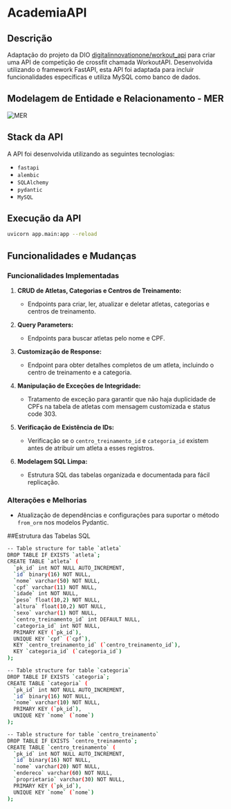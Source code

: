 # AcademiaAPI

## Descrição

Adaptação do projeto da DIO [digitalinnovationone/workout_api](https://github.com/digitalinnovationone/workout_api) para criar uma API de competição de crossfit chamada WorkoutAPI. Desenvolvida utilizando o framework FastAPI, esta API foi adaptada para incluir funcionalidades específicas e utiliza MySQL como banco de dados.

## Modelagem de Entidade e Relacionamento - MER

![MER](/mer.jpg "Modelagem de entidade e relacionamento")

## Stack da API

A API foi desenvolvida utilizando as seguintes tecnologias:

- `fastapi`
- `alembic`
- `SQLAlchemy`
- `pydantic`
- `MySQL`

## Execução da API
````bash
uvicorn app.main:app --reload
````

## Funcionalidades e Mudanças

### Funcionalidades Implementadas

1.  **CRUD de Atletas, Categorias e Centros de Treinamento:**
    
    -   Endpoints para criar, ler, atualizar e deletar atletas, categorias e centros de treinamento.
2.  **Query Parameters:**
    
    -   Endpoints para buscar atletas pelo nome e CPF.
3.  **Customização de Response:**
    
    -   Endpoint para obter detalhes completos de um atleta, incluindo o centro de treinamento e a categoria.
4.  **Manipulação de Exceções de Integridade:**
    
    -   Tratamento de exceção para garantir que não haja duplicidade de CPFs na tabela de atletas com mensagem customizada e status code 303.
5.  **Verificação de Existência de IDs:**
    
    -   Verificação se o `centro_treinamento_id` e `categoria_id` existem antes de atribuir um atleta a esses registros.
6.  **Modelagem SQL Limpa:**
    
    -   Estrutura SQL das tabelas organizada e documentada para fácil replicação.

### Alterações e Melhorias

-   Atualização de dependências e configurações para suportar o método `from_orm` nos modelos Pydantic.

##Estrutura das Tabelas SQL

```bash
-- Table structure for table `atleta`
DROP TABLE IF EXISTS `atleta`;
CREATE TABLE `atleta` (
  `pk_id` int NOT NULL AUTO_INCREMENT,
  `id` binary(16) NOT NULL,
  `nome` varchar(50) NOT NULL,
  `cpf` varchar(11) NOT NULL,
  `idade` int NOT NULL,
  `peso` float(10,2) NOT NULL,
  `altura` float(10,2) NOT NULL,
  `sexo` varchar(1) NOT NULL,
  `centro_treinamento_id` int DEFAULT NULL,
  `categoria_id` int NOT NULL,
  PRIMARY KEY (`pk_id`),
  UNIQUE KEY `cpf` (`cpf`),
  KEY `centro_treinamento_id` (`centro_treinamento_id`),
  KEY `categoria_id` (`categoria_id`)
);

-- Table structure for table `categoria`
DROP TABLE IF EXISTS `categoria`;
CREATE TABLE `categoria` (
  `pk_id` int NOT NULL AUTO_INCREMENT,
  `id` binary(16) NOT NULL,
  `nome` varchar(10) NOT NULL,
  PRIMARY KEY (`pk_id`),
  UNIQUE KEY `nome` (`nome`)
);

-- Table structure for table `centro_treinamento`
DROP TABLE IF EXISTS `centro_treinamento`;
CREATE TABLE `centro_treinamento` (
  `pk_id` int NOT NULL AUTO_INCREMENT,
  `id` binary(16) NOT NULL,
  `nome` varchar(20) NOT NULL,
  `endereco` varchar(60) NOT NULL,
  `proprietario` varchar(30) NOT NULL,
  PRIMARY KEY (`pk_id`),
  UNIQUE KEY `nome` (`nome`)
);
```



